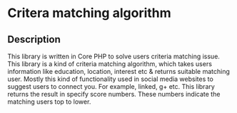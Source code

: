 # Critera matching algorithm

## Description

This library is written in Core PHP to solve users criteria matching issue. 
This library is a kind of criteria matching algorithm, which takes users information 
like education, location, interest etc & returns suitable matching user. 
Mostly this kind of functionality used in social media websites to suggest users 
to connect you. For example, linked, g+ etc. This library returns the result in specify score 
numbers. These numbers indicate the matching users top to lower.
